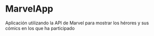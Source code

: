 # MarvelApp
Aplicación utilizando la API de Marvel para mostrar los hérores y sus cómics en los que ha participado
